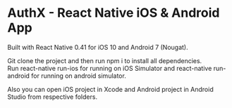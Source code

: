 # AuthX - React Native iOS & Android App

Built with React Native 0.41 for iOS 10 and Android 7 (Nougat).

Git clone the project and then run npm i to install all dependencies.  
Run react-native run-ios for running on iOS Simulator and react-native run-android for running on android simulator.
  
Also you can open iOS project in Xcode and Android project in Android Studio from respective folders.
